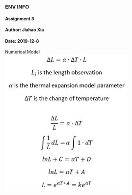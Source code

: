 ### ENV INFO
#### Assignment 3
#### Author: Jiahao Xia
#### Date: 2019-12-8
Numerical Model<br>
<img src="https://github.com/JiahaoXia/EI_Assignment3/blob/master/img/numerical%20model.png" width=400 align=center />
